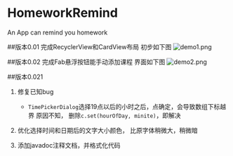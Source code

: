 # HomeworkRemind
An App can remind you homework

##版本0.01
完成RecyclerView和CardView布局
初步如下图
![demo1.png](http://upload-images.jianshu.io/upload_images/1904896-d3a036534b918a24.png?imageMogr2/auto-orient/strip%7CimageView2/2/w/1240)

##版本0.02
完成Fab悬浮按钮能手动添加课程
界面如下图
![demo2.png](http://upload-images.jianshu.io/upload_images/1904896-37b9f2c2a969642b.png?imageMogr2/auto-orient/strip%7CimageView2/2/w/1240)

##版本0.021
1. 修复已知bug
	* `TimePickerDialog`选择19点以后的小时之后，点确定，会导致数组下标越界
	原因不知，
	删除`c.set(hourOfDay, minite)`，即解决

2. 优化选择时间和日期后的文字大小颜色， 比原字体稍微大，稍微暗

3. 添加javadoc注释文档，并格式化代码